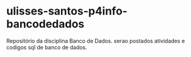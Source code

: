 # ulisses-santos-p4info-bancodedados
Repositório da disciplina Banco de Dados.
serao postados atividades e codigos sql de banco de dados.
